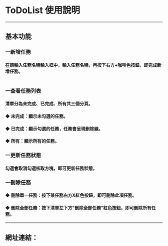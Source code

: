 # ToDoList 使用說明

<hr>

## 基本功能
### 一新增任務
#### 在請輸入任務名稱輸入框中，輸入任務名稱，再按下右方+咖啡色按鈕，即完成新增任務。<br><br>  
### 一查看任務列表 
#### 清單分為未完成、已完成、所有共三個分頁。
#### ◆ 未完成：顯示未勾選的任務。
#### ◆ 已完成：顯示勾選的任務，任務會呈現刪除線。
#### ◆ 所有：顯示所有的任務。
###   
###   
### 一更新任務狀態
#### 勾選會取消勾選核取方塊，即可更新任務狀態。
### 
### 
### 一刪除任務 
#### ◆ 刪除單一任務：按下某任務右方X紅色按鈕，即可刪除此項任務。
#### ◆ 刪除全部任務：按下清單左下方"刪除全部任務"紅色按鈕，即可刪除所有任務。
<hr>

## 網址連結：
